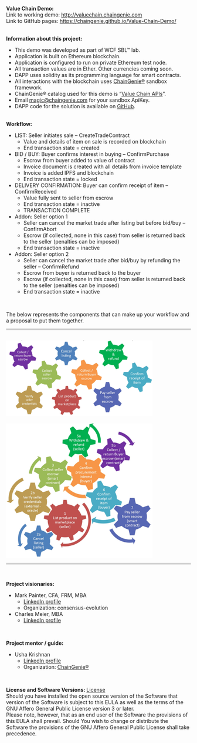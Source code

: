<B>Value Chain Demo:</B><br/>
Link to working demo: <a href="http://chaingenie.com">http://valuechain.chaingenie.com</a><br/>
Link to GitHub pages: <a href="https://chaingenie.github.io/Value-Chain-Demo/">https://chaingenie.github.io/Value-Chain-Demo/</a>
<br/><br/>

<b>Information about this project:</b>
-	This demo was developed as part of WCF SBL™ lab.
-	Application is built on Ethereum blockchain.
-	Application is configured to run on private Ethereum test node.
-	All transaction values are in Ether.  Other currencies coming soon.
-	DAPP uses solidity as its programming language for smart contracts.
-	All interactions with the blockchain uses <a href="http://chaingenie.com">ChainGenie®</a> sandbox framework.
-	ChainGenie® catalog used for this demo is “<a href="http://chaingenie.com/demo.html">Value Chain APIs</a>”.
-	Email magic@chaingenie.com for your sandbox ApiKey.
-	DAPP code for the solution is available on <a href="https://github.com/ChainGenie/Value-Chain-Demo">GitHub</a>.
<br/><br/>

<b>Workflow:</b>
- LIST: Seller initiates sale – CreateTradeContract
   	- Value and details of item on sale is recorded on blockchain
   	- End transaction state = created
-	BID / BUY: Buyer confirms interest in buying – ConfirmPurchase
  	- Escrow from buyer added to value of contract
  	- Invoice document is created with all details from invoice template
  	- Invoice is added IPFS and blockchain
  	- End transaction state = locked
-	DELIVERY CONFIRMATION: Buyer can confirm receipt of item – ConfirmReceived
  	- Value fully sent to seller from escrow
  	- End transaction state = inactive
    - TRANSACTION COMPLETE
-	Addon: Seller option 1
    - Seller can cancel the market trade after listing but before bid/buy – ConfirmAbort
  	- Escrow (if collected, none in this case) from seller is returned back to the seller (penalties can be imposed)
  	- End transaction state = inactive
-	Addon: Seller option 2
    - Seller can cancel the market trade after bid/buy by refunding the seller – ConfirmRefund
  	- Escrow from buyer is returned back to the buyer
    - Escrow (if collected, none in this case) from seller is returned back to the seller (penalties can be imposed)
  	- End transaction state = inactive

<br/>

The below represents the components that can make up your workflow and a proposal to put them together. <br>
<hr/>
<br/><img src="https://github.com/ChainGenie/Value-Chain-Demo/blob/master/images/components.JPG" width="400" /><br/>
<br/><img src="https://github.com/ChainGenie/Value-Chain-Demo/blob/master/images/workflow.JPG" width="400" />
<hr/>
<br/>

<b>Project visionaries:</b><br>
- Mark Painter, CFA, FRM, MBA
  - <a href="https://www.linkedin.com/in/william-mark-painter-2366b462">LinkedIn profile</a>
  - Organization: consensus-evolution
- Charles Meier, MBA
  - <a href="https://www.linkedin.com/in/charles-meier-20836593">LinkedIn profile</a>
<br/>

<b>Project mentor / guide:</b><br>
- Usha Krishnan
  - <a href="https://www.linkedin.com/in/upriya">LinkedIn profile</a>
  - Organization: <a href="http://chaingenie.com">ChainGenie®</a>
<br/>

<b>License and Software Versions: </b><a href="https://github.com/ChainGenie/Value-Chain-Demo/blob/master/LICENSE">License</a>
<BR/>
Should you have installed the open source version of the Software that version of the Software is subject to this EULA as well as the terms of the GNU Affero General Public License version 3 or later. 
<br/>
Please note, however, that as an end user of the Software the provisions of this EULA shall prevail. Should You wish to change or distribute the Software the provisions of the GNU Affero General Public License shall take precedence.
